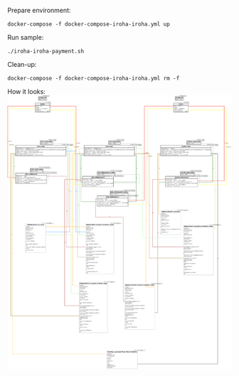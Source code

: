 Prepare environment:
```
docker-compose -f docker-compose-iroha-iroha.yml up
```

Run sample:
```
./iroha-iroha-payment.sh
```

Clean-up:
```
docker-compose -f docker-compose-iroha-iroha.yml rm -f
```

How it looks:
![ILP settlement structure](../../quilt.png)
